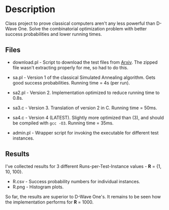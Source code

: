 Description
===========
Class project to prove classical computers aren't any less powerful
than D-Wave One. Solve the combinatorial optimization problem with
better success probabilities and lower running times.

Files
--------
* download.pl - Script to download the test files from [Arxiv](http://arxiv.org/src/1305.5837v1/anc/). The zipped file wasn't extracting properly for me, so had to do this.

* sa.pl - Version 1 of the classical Simulated Annealing algorithm. Gets good success probabilities. Running time = 4s (per run).

* sa2.pl - Version 2. Implementation optimized to reduce running time to 0.8s.

* sa3.c - Version 3. Translation of version 2 in C. Running time = 50ms.

* sa4.c - Version 4 (LATEST). Slightly more optimized than (3), and should be compiled with `gcc -O3`. Running time = 35ms.

* admin.pl - Wrapper script for invoking the executable for different test instances.

Results
--------
I've collected results for 3 different Runs-per-Test-Instance values - **R** = {1, 10, 100}.
* R.csv - Success probability numbers for individual instances.
* R.png - Histogram plots.

So far, the results are superior to D-Wave One's. It remains to be seen how the implementation performs for **R** = 1000.

